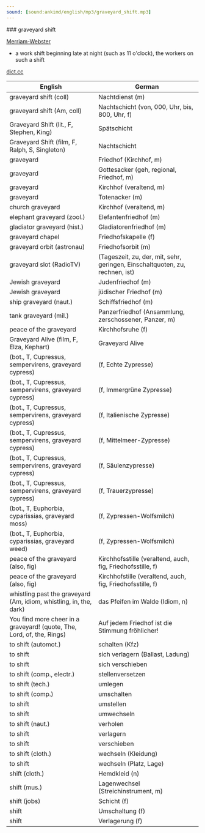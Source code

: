 ```yaml
---
sound: [sound:ankimd/english/mp3/graveyard_shift.mp3]
---
```


\### graveyard shift

[Merriam-Webster](https://www.merriam-webster.com/dictionary/graveyard+shift)

- a work shift beginning late at night (such as 11 o'clock), the workers on such a shift

[dict.cc](https://www.dict.cc/graveyard+shift)

| English        | German       |
| -------------- | ------------ |
| graveyard shift (coll) | Nachtdienst (m) |
| graveyard shift (Am, coll) | Nachtschicht (von, 000, Uhr, bis, 800, Uhr, f) |
| Graveyard Shift (lit., F, Stephen, King) | Spätschicht |
| Graveyard Shift (film, F, Ralph, S, Singleton) | Nachtschicht |
| graveyard | Friedhof (Kirchhof, m) |
| graveyard | Gottesacker (geh, regional, Friedhof, m) |
| graveyard | Kirchhof (veraltend, m) |
| graveyard | Totenacker (m) |
| church graveyard | Kirchhof (veraltend, m) |
| elephant graveyard (zool.) | Elefantenfriedhof (m) |
| gladiator graveyard (hist.) | Gladiatorenfriedhof (m) |
| graveyard chapel | Friedhofskapelle (f) |
| graveyard orbit (astronau) | Friedhofsorbit (m) |
| graveyard slot (RadioTV) |  (Tageszeit, zu, der, mit, sehr, geringen, Einschaltquoten, zu, rechnen, ist) |
| Jewish graveyard | Judenfriedhof (m) |
| Jewish graveyard | jüdischer Friedhof (m) |
| ship graveyard (naut.) | Schiffsfriedhof (m) |
| tank graveyard (mil.) | Panzerfriedhof (Ansammlung, zerschossener, Panzer, m) |
| peace of the graveyard | Kirchhofsruhe (f) |
| Graveyard Alive (film, F, Elza, Kephart) | Graveyard Alive |
|  (bot., T, Cupressus, sempervirens, graveyard cypress) |  (f, Echte Zypresse) |
|  (bot., T, Cupressus, sempervirens, graveyard cypress) |  (f, Immergrüne Zypresse) |
|  (bot., T, Cupressus, sempervirens, graveyard cypress) |  (f, Italienische Zypresse) |
|  (bot., T, Cupressus, sempervirens, graveyard cypress) |  (f, Mittelmeer-Zypresse) |
|  (bot., T, Cupressus, sempervirens, graveyard cypress) |  (f, Säulenzypresse) |
|  (bot., T, Cupressus, sempervirens, graveyard cypress) |  (f, Trauerzypresse) |
|  (bot., T, Euphorbia, cyparissias, graveyard moss) |  (f, Zypressen-Wolfsmilch) |
|  (bot., T, Euphorbia, cyparissias, graveyard weed) |  (f, Zypressen-Wolfsmilch) |
| peace of the graveyard (also, fig) | Kirchhofsstille (veraltend, auch, fig, Friedhofsstille, f) |
| peace of the graveyard (also, fig) | Kirchhofstille (veraltend, auch, fig, Friedhofsstille, f) |
| whistling past the graveyard (Am, idiom, whistling, in, the, dark) | das Pfeifen im Walde (Idiom, n) |
| You find more cheer in a graveyard! (quote, The, Lord, of, the, Rings) | Auf jedem Friedhof ist die Stimmung fröhlicher! |
| to shift (automot.) | schalten (Kfz) |
| to shift | sich verlagern (Ballast, Ladung) |
| to shift | sich verschieben |
| to shift (comp., electr.) | stellenversetzen |
| to shift (tech.) | umlegen |
| to shift (comp.) | umschalten |
| to shift | umstellen |
| to shift | umwechseln |
| to shift (naut.) | verholen |
| to shift | verlagern |
| to shift | verschieben |
| to shift (cloth.) | wechseln (Kleidung) |
| to shift | wechseln (Platz, Lage) |
| shift (cloth.) | Hemdkleid (n) |
| shift (mus.) | Lagenwechsel (Streichinstrument, m) |
| shift (jobs) | Schicht (f) |
| shift | Umschaltung (f) |
| shift | Verlagerung (f) |
